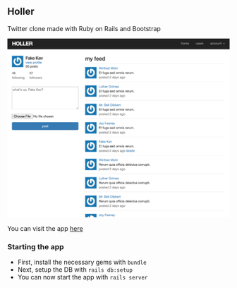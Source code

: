 ## Holler

Twitter clone made with Ruby on Rails and Bootstrap

![Screenshot](/app/assets/images/screenshot.png)

You can visit the app [here](https://holler-app.herokuapp.com/)

### Starting the app

- First, install the necessary gems with `bundle`
- Next, setup the DB with `rails db:setup`
- You can now start the app with `rails server`